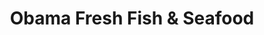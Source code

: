 ---
title: "Obama Fresh Fish & Seafood"
url: /detroit/obama-fresh-fish-and-seafood/
shop: seafood
---